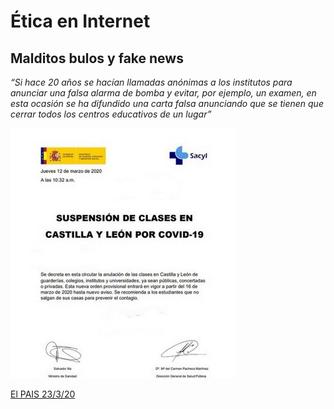# Ética en Internet

## Malditos bulos y fake news

*“Si hace 20 años se hacían llamadas anónimas a los institutos para anunciar una falsa alarma de bomba y evitar, por ejemplo, un examen, en esta ocasión se ha difundido una carta falsa anunciando que se tienen que cerrar todos los centros educativos de un lugar”*

![](/assets/bulo1.jpg)

[El PAIS 23/3/20](https://elpais.com/elpais/2020/03/21/hechos/1584803141_948265.html)
